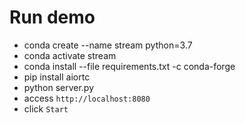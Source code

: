 # Run demo
- conda create --name stream python=3.7
- conda activate stream
- conda install --file requirements.txt -c conda-forge
- pip install aiortc
- python server.py
- access `http://localhost:8080`
- click `Start`
